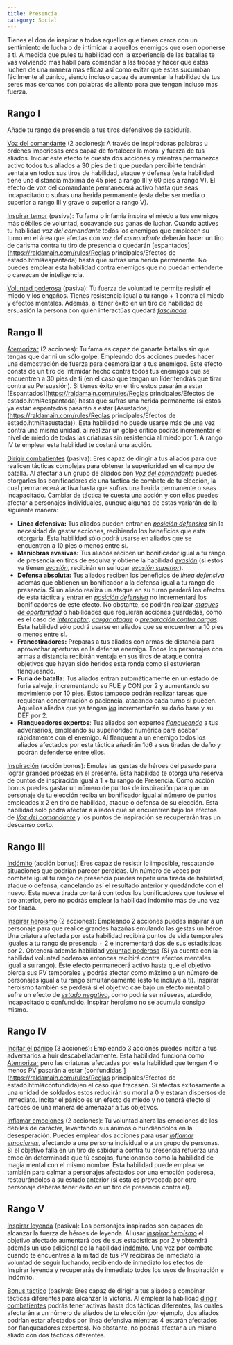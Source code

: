 ```yaml
---
title: Presencia
category: Social
---
```


Tienes el don de inspirar a todos aquellos que tienes cerca con un sentimiento de lucha o de intimidar a aquellos enemigos que osen oponerse a ti. A medida que pules tu habilidad con la experiencia de las batallas te vas volviendo mas hábil para comandar a las tropas y hacer que estas luchen de una manera mas eficaz así como evitar que estas sucumban fácilmente al pánico, siendo incluso capaz de aumentar la habilidad de tus seres mas cercanos con palabras de aliento para que tengan incluso mas fuerza.

## Rango I

Añade tu rango de presencia a tus tiros defensivos de sabiduría.

<u>Voz del comandante</u> (2 acciones): A través de inspiradoras palabras u ordenes imperiosas eres capaz de fortalecer la moral y fuerza de tus aliados. Iniciar este efecto te cuesta dos acciones y mientras permanezca activo todos tus aliados a 30 pies de ti que puedan percibirte tendrán ventaja en todos sus tiros de habilidad, ataque y defensa (esta habilidad tiene una distancia máxima de 45 pies a rango III y 60 pies a rango V). El efecto de voz del comandante permanecerá activo hasta que seas incapacitado o sufras una herida permanente (esta debe ser media o superior a rango III y grave o superior a rango V).

<u>Inspirar temor</u> (pasiva): Tu fama o infamia inspira el miedo a tus enemigos más débiles de voluntad, socavando sus ganas de luchar. Cuando actives tu habilidad *voz del comandante* todos los enemigos que empiecen su turno en el área que afectas con *voz del comandante* deberán hacer un tiro de carisma contra tu tiro de presencia o quedarán [espantados](https://raldamain.com/rules/Reglas principales/Efectos de estado.html#espantada) hasta que sufras una herida permanente. No puedes emplear esta habilidad contra enemigos que no puedan entenderte o carezcan de inteligencia.

<u>Voluntad poderosa</u> (pasiva): Tu fuerza de voluntad te permite resistir el miedo y los engaños. Tienes resistencia igual a tu rango + 1 contra el miedo y efectos mentales. Además, al tener éxito en un tiro de habilidad de ersuasión la persona con quién interactúas quedará *[fascinada](https://raldamain.com/rules/Reglas%20principales/Efectos%20de%20estado.html#fascinada)*.

## Rango II  

<u>Atemorizar</u> (2 acciones): Tu fama es capaz de ganarte batallas sin que tengas que dar ni un sólo golpe. Empleando dos acciones  puedes hacer una demostración de fuerza para desmoralizar a tus enemigos. Este efecto consta de un tiro de Intimidar hecho contra todos tus enemigos que se encuentren a 30 pies de ti (en el caso que tengan un líder tendrás que tirar contra su Persuasión). Si tienes éxito en el tiro estos pasarán a estar [Espantados](https://raldamain.com/rules/Reglas principales/Efectos de estado.html#espantada) hasta que sufras una herida permanente (si estos ya están espantados pasarán a estar [Asustados](https://raldamain.com/rules/Reglas principales/Efectos de estado.html#asustada)). Esta habilidad no puede usarse más de una vez contra una misma unidad, al realizar un golpe crítico podrás incrementar el nivel de miedo de todas las criaturas sin resistencia al miedo por 1. A rango IV te emplear esta habilidad te costará una acción.

<u>Dirigir combatientes</u> (pasiva): Eres capaz de dirigir a tus aliados para que realicen tácticas complejas para obtener la superioridad en el campo de batalla. Al afectar a un grupo de aliados con *[Voz del comandante](https://raldamain.com/rules/Rangos/Social/presencia.html#rango-i)* puedes otorgarles los bonificadores de una táctica de combate de tu elección, la cual permanecerá activa hasta que sufras una herida permanente o seas incapacitado. Cambiar de táctica te cuesta una acción y con ellas puedes afectar a personajes individuales, aunque algunas de estas variarán de la siguiente manera:

- **Línea defensiva:** Tus aliados pueden entrar en *[posición defensiva](https://raldamain.com/rules/Reglas%20principales/reglas%20de%20combate.html#acción-de-movimiento)* sin la necesidad de gastar acciones, recibiendo los beneficios que esta otorgaría. Esta habilidad sólo podrá usarse en aliados que se encuentren a 10 pies o menos entre sí.
- **Maniobras evasivas:** Tus aliados reciben un bonificador igual a tu rango de presencia en tiros de esquiva y obtiene la habilidad *[evasión](https://raldamain.com/rules/Rangos/Combate/reflejos.html#rango-ii)* (si estos ya tienen *[evasión](https://raldamain.com/rules/Rangos/Combate/reflejos.html#rango-ii)*, recibirán en su lugar *[evasión superior](https://raldamain.com/rules/Rangos/Combate/reflejos.html#rango-iv)*).
- **Defensa absoluta:** Tus aliados reciben los beneficios de *línea defensiva* además que obtienen un bonificador a la defensa igual a tu rango de presencia. Si un aliado realiza un ataque en su turno perderá los efectos de esta táctica y entrar en *[posición defensiva](https://raldamain.com/rules/Reglas%20principales/reglas%20de%20combate.html#acción-de-movimiento)* no incrementará los bonificadores de este efecto. No obstante, se podrán realizar *[ataques de oportunidad](https://raldamain.com/rules/Reglas%20principales/reglas%20de%20combate.html#ataques-de-oportunidad)* o habilidades que requieran acciones guardadas, como es el caso de *[interceptar](https://raldamain.com/rules/Rangos/Armas/escudo.html#rango-ii)*, *[cargar ataque](https://raldamain.com/rules/Rangos/Armas/cadenas.html#rango-ii)* o *[preparación contra cargas](https://raldamain.com/rules/Rangos/Armas/alabardas.html#rango-i)*. Esta habilidad sólo podrá usarse en aliados que se encuentren a 10 pies o menos entre sí.
- **Francotiradores:** Preparas a tus aliados con armas de distancia para aprovechar aperturas en la defensa enemiga. Todos los personajes con armas a distancia recibirán ventaja en sus tiros de ataque contra objetivos que hayan sido heridos esta ronda como si estuvieran flanqueando.
- **Furia de batalla:** Tus aliados entran automáticamente en un estado de furia salvaje, incrementando su FUE y CON por 2 y aumentando su movimiento por 10 pies. Estos tampoco podrán realizar tareas que requieran concentración o paciencia, atacando cada turno si pueden. Aquellos aliados que ya tengan *[Ira](https://raldamain.com/rules/Rangos/Combate/ira.html)* incrementarán su daño base y su DEF por 2.
- **Flanqueadores expertos**: Tus aliados son expertos *[flanqueando](https://raldamain.com/rules/Reglas%20principales/reglas%20de%20combate.html#flanqueo)* a tus adversarios, empleando su superioridad numérica para acabar rápidamente con el enemigo. Al flanquear a un enemigo todos los aliados afectados por esta táctica añadirán 1d6 a sus tiradas de daño y podrán defenderse entre ellos.

<u>Inspiración</u> (acción bonus): Emulas las gestas de héroes del pasado para lograr grandes proezas en el presente. Esta habilidad te otorga una reserva de puntos de inspiración igual a 1 + tu rango de Presencia. Como acción bonus puedes gastar un número de puntos de inspiración para que un personaje de tu elección reciba un bonificador igual al número de puntos empleados x 2 en tiro de habilidad, ataque o defensa de su elección. Esta habilidad solo podrá afectar a aliados que se encuentren bajo los efectos de *[Voz del comandante](https://raldamain.com/rules/Rangos/Social/presencia.html#rango-i)* y los puntos de inspiración se recuperarán tras un descanso corto.

## Rango III

<u>Indómito</u> (acción bonus): Eres capaz de resistir lo imposible, rescatando situaciones que podrían parecer perdidas. Un número de veces por combate igual tu rango de presencia puedes repetir una tirada de habilidad, ataque o defensa, cancelando así el resultado anterior y quedándote con el nuevo. Esta nueva tirada contará con todos los bonificadores que tuviese el tiro anterior, pero no podrás emplear la habilidad indómito más de una vez por tirada.

<u>Inspirar heroísmo</u> (2 acciones): Empleando 2 acciones puedes inspirar a un personaje para que realice grandes hazañas emulando las gestas un héroe. Una criatura afectada por esta habilidad recibirá puntos de vida temporales iguales a tu rango de presencia + 2 e incrementará dos de sus estadísticas por 2. Obtendrá además habilidad [voluntad poderosa](https://raldamain.com/rules/Rangos/Social/presencia.html#rango-i) (Si ya cuenta con la habilidad voluntad poderosa entonces recibirá contra efectos mentales igual a su rango). Este efecto permanecerá activo hasta que el objetivo pierda sus PV temporales y podrás afectar como máximo a un número de personajes igual a tu rango simultáneamente (esto te incluye a ti). Inspirar heroísmo también se perderá si el objetivo cae bajo un efecto mental o sufre un efecto de *[estado negativo](https://raldamain.com/rules/Reglas%20principales/Efectos%20de%20estado.html)*, como podría ser náuseas, aturdido, incapacitado o confundido. Inspirar heroísmo no se acumula consigo mismo.

## Rango IV

<u>Incitar el pánico</u> (3 acciones): Empleando 3 acciones puedes incitar a tus adversarios a huir descabelladamente. Esta habilidad funciona como [Atemorizar](https://raldamain.com/rules/Rangos/Social/presencia.html#rango-ii) pero las criaturas afectadas por esta habilidad que tengan 4 o menos PV pasarán a estar [confundidas ](https://raldamain.com/rules/Reglas principales/Efectos de estado.html#confundida)en el caso que fracasen. Si afectas exitosamente a una unidad de soldados estos reducirán su moral a 0 y estarán dispersos de inmediato. Incitar el pánico es un efecto de miedo y no tendrá efecto si careces de una manera de amenazar a tus objetivos.

<u>Inflamar emociones</u> (2 acciones): Tu voluntad altera las emociones de los débiles de carácter, levantando sus ánimos o hundiéndolos en la desesperación. Puedes emplear dos acciones para usar *[inflamar emociones](https://raldamain.com/rules/Rangos/Magia%20arcana/magia%20mental.html#rango-ii)*, afectando a una persona individual o a un grupo de personas. Si el objetivo falla en un tiro de sabiduría contra tu presencia refuerza una emoción determinada que tú escojas, funcionando como la habilidad de magia mental con el mismo nombre. Esta habilidad puede emplearse también para calmar a personajes afectados por una emoción poderosa, restaurándolos a su estado anterior (si esta es provocada por otro personaje deberás tener éxito en un tiro de presencia contra él).

## Rango V

<u>Inspirar leyenda</u> (pasiva): Los personajes inspirados son capaces de alcanzar la fuerza de héroes de leyenda. Al usar *[inspirar heroísmo](https://raldamain.com/rules/Rangos/Social/presencia.html#rango-iii)* el objetivo afectado aumentará dos de sus estadísticas por 2 y obtendrá además un uso adicional de la habilidad [indómito](https://raldamain.com/rules/Rangos/Social/presencia.html#rango-iii). Una vez por combate cuando te encuentres a la mitad de tus PV recibirás de inmediato la voluntad de seguir luchando, recibiendo de inmediato los efectos de Inspirar leyenda y recuperarás de inmediato todos los usos de Inspiración e Indómito.

<u>Bonus táctico</u> (pasiva): Eres capaz de dirigir a tus aliados a combinar tácticas diferentes para alcanzar la victoria. Al emplear la habilidad [dirigir combatientes](https://raldamain.com/rules/Rangos/Social/presencia.html#rango-ii) podrás tener activas hasta dos tácticas diferentes, las cuales afectarán a un número de aliados de tu elección (por ejemplo, dos aliados podrían estar afectados por línea defensiva mientras 4 estarán afectados por flanqueadores expertos). No obstante, no podrás afectar a un mismo aliado con dos tácticas diferentes. 